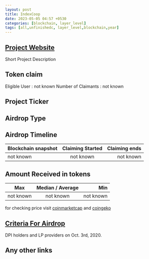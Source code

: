 ```yaml
---
layout: post
title: IndexCoop
date: 2023-05-05 04:57 +0530
categories: [blockchain, layer_level]
tags: [all,unfinishedc, layer_level,blockchain,year] 
---
```



## [Project Website](https://www.indexcoop.com/farm)

 Short Project Description

## Token claim

Eligible User : not known
Number of Claimants : not known

## Project Ticker

## Airdrop Type

## Airdrop Timeline

| Blockchain snapshot     | Claiming Started           | Claiming ends    |
| ----------------------- |:--------------------------:| ----------------:|
|       not known         |        not known           |   not known      |

## Amount Received in tokens  

| Max        |    Median / Average  |       Min    |
| ---------- |:--------------------:| ------------:|
| not known  |     not known        |  not known   |

for checking price visit [coinmarketcap](https://coinmarketcap.com/currencies/) and [coingeko](https://www.coingecko.com/en/coins/)

## [Criteria For Airdrop](link)

DPI holders and LP providers on Oct. 3rd, 2020.

## Any other links
